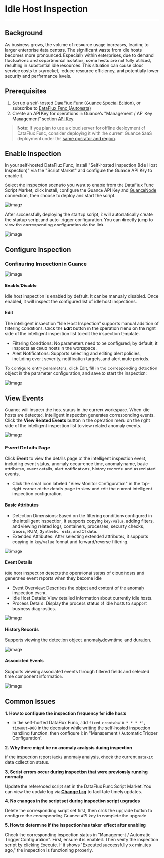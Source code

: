 # Idle Host Inspection
---

## Background

As business grows, the volume of resource usage increases, leading to larger enterprise data centers. The significant waste from idle hosts becomes more pronounced. Especially within enterprises, due to demand fluctuations and departmental isolation, some hosts are not fully utilized, resulting in substantial idle resources. This situation can cause cloud service costs to skyrocket, reduce resource efficiency, and potentially lower security and performance levels.

## Prerequisites

1. Set up a self-hosted [DataFlux Func (Guance Special Edition)](https://func.guance.com/#/), or subscribe to [DataFlux Func (Automata)](../../dataflux-func/index.md)
3. Create an API Key for operations in Guance's "Management / API Key Management" section [API Key](../../management/api-key/open-api.md)

> **Note**: If you plan to use a cloud server for offline deployment of DataFlux Func, consider deploying it with the current Guance SaaS deployment under the [same operator and region](../../../getting-started/necessary-for-beginners/select-site/).

## Enable Inspection

In your self-hosted DataFlux Func, install "Self-hosted Inspection (Idle Host Inspection)" via the "Script Market" and configure the Guance API Key to enable it.

Select the inspection scenario you want to enable from the DataFlux Func Script Market, click Install, configure the Guance API Key and [GuanceNode](https://func.guance.com/doc/script-market-guance-monitor-connect-to-other-guance-node/) connection, then choose to deploy and start the script.

![image](../img/create_checker.png)

After successfully deploying the startup script, it will automatically create the startup script and auto-trigger configuration. You can directly jump to view the corresponding configuration via the link.

![image](../img/success_checker.png)

## Configure Inspection

### Configuring Inspection in Guance

![image](../img/idle-resources03.png)

#### Enable/Disable
Idle host inspection is enabled by default. It can be manually disabled. Once enabled, it will inspect the configured list of idle host inspections.

#### Edit
The intelligent inspection "Idle Host Inspection" supports manual addition of filtering conditions. Click the **Edit** button in the operation menu on the right side of the intelligent inspection list to edit the inspection template.

* Filtering Conditions: No parameters need to be configured; by default, it inspects all cloud hosts in the workspace.
* Alert Notifications: Supports selecting and editing alert policies, including event severity, notification targets, and alert mute periods.

To configure entry parameters, click Edit, fill in the corresponding detection object in the parameter configuration, and save to start the inspection:

![image](../img/idle-resources04.png)

## View Events
Guance will inspect the host status in the current workspace. When idle hosts are detected, intelligent inspection generates corresponding events. Click the **View Related Events** button in the operation menu on the right side of the intelligent inspection list to view related anomaly events.

![image](../img/idle-resources05.png)

### Event Details Page
Click **Event** to view the details page of the intelligent inspection event, including event status, anomaly occurrence time, anomaly name, basic attributes, event details, alert notifications, history records, and associated events.

* Click the small icon labeled "View Monitor Configuration" in the top-right corner of the details page to view and edit the current intelligent inspection configuration.

#### Basic Attributes
* Detection Dimensions: Based on the filtering conditions configured in the intelligent inspection, it supports copying `key/value`, adding filters, and viewing related logs, containers, processes, security checks, traces, RUM, Synthetic Tests, and CI data.
* Extended Attributes: After selecting extended attributes, it supports copying in `key/value` format and forward/reverse filtering.

![image](../img/idle-resources06.png)

#### Event Details

Idle host inspection detects the operational status of cloud hosts and generates event reports when they become idle.

* Event Overview: Describes the object and content of the anomaly inspection event.
* Idle Host Details: View detailed information about currently idle hosts.
* Process Details: Display the process status of idle hosts to support business diagnostics.

![image](../img/idle-resources07.png)

#### History Records

Supports viewing the detection object, anomaly/downtime, and duration.

![image](../img/idle-resources08.png)

#### Associated Events
Supports viewing associated events through filtered fields and selected time component information.

![image](../img/idle-resources09.png)

## Common Issues
**1. How to configure the inspection frequency for idle hosts**

* In the self-hosted DataFlux Func, add `fixed_crontab='0 * * * *', timeout=900` in the decorator while writing the self-hosted inspection handling function, then configure it in "Management / Automatic Trigger Configuration".

**2. Why there might be no anomaly analysis during inspection**

If the inspection report lacks anomaly analysis, check the current `datakit` data collection status.

**3. Script errors occur during inspection that were previously running normally**

Update the referenced script set in the DataFlux Func Script Market. You can view the update log via [**Change Log**](https://func.guance.com/doc/script-market-guance-changelog/) to facilitate timely updates.

**4. No changes in the script set during inspection script upgrades**

Delete the corresponding script set first, then click the upgrade button to configure the corresponding Guance API key to complete the upgrade.

**5. How to determine if the inspection has taken effect after enabling**

Check the corresponding inspection status in "Management / Automatic Trigger Configuration". First, ensure it is enabled. Then verify the inspection script by clicking Execute. If it shows "Executed successfully xx minutes ago," the inspection is functioning properly.